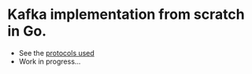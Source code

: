 # Kafka implementation from scratch in Go.
- See the [protocols used](https://kafka.apache.org/protocol.html)
- Work in progress...
